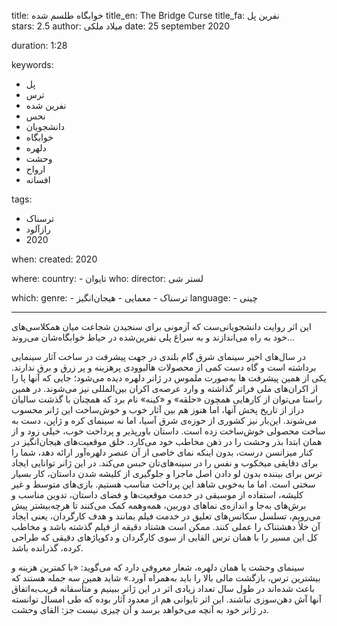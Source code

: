 
title: خوابگاه طلسم شده 
title_en: The Bridge Curse
title_fa: نفرین پل  
stars: 2.5
author: میلاد ملکی
date: 25 september 2020

duration: 1:28

keywords:
  - پل
  - ترس
  - نفرین شده
  - نحس
  - دانشجویان
  - خوابگاه
  - دلهره
  - وحشت 
  - ارواح
  - افسانه

tags:
  - ترسناک
  - رازآلود
  - 2020 

when:
  created: 2020

where:
  country:
    - تایوان
who:
  director: لستر شی   

which:
  genre:
    - ترسناک
    - معمایی
    - هیجان‌انگیز
  language:
    - چینی
   
---

این اثر روایت دانشجویانی‌ست که آزمونی برای سنجیدن شجاعت میان همکلاسی‌های خود به راه می‌اندازند و به سراغ پلی نفرین‌شده در حیاط خوابگاه‌شان می‌روند...

در سال‌های اخیر سینمای شرق گام بلندی در جهت پیشرفت در ساخت آثار سینمایی برداشته است و گاه دست کمی از محصولات هالیوودی پرهزینه و پر زرق و برق ندارند. یکی از همین پیشرفت ها به‌صورت ملموس در ژانر دلهره دیده می‌شود؛ جایی که آنها پا را از اکران‌های ملی فراتر گذاشته و وارد عرصه‌ی اکران بین‌المللی نیز می‌شوند. در همین راستا می‌توان از کارهایی همچون «حلقه» و «کینه» نام برد که همچنان با گذشت سالیان دراز از تاریخ پخش آنها، اما هنوز هم بین آثار خوب و خوش‌ساخت این ژانر محسوب می‌شوند. این‌بار نیز کشوری از حوزه‌ی شرق آسیا، اما نه  سینمای کره و ژاپن، دست به ساخت محصولی خوش‌ساخت زده است.  داستان باور‌پذیر و پرداخت خوب، خیلی زود و از همان ابتدا بذر وحشت را در ذهن مخاطب خود می‌کارد. خلق موقعیت‌های هیجان‌انگیز در کنار میزانسن درست، بدون اینکه نمای خاصی از آن عنصر دلهره‌آور ارائه دهد، شما را برای دقایقی میخکوب و نفس را در سینه‌های‌تان حبس می‌کند. در این ژانر توانایی ایجاد ترس برای بیننده بدون لو دادن اصل ماجرا و جلوگیری از کلیشه‌ شدن داستان، کار بسیار سختی است. اما ما به‌خوبی شاهد این پرداخت مناسب هستیم. بازی‌های متوسط و غیر کلیشه، استفاده از موسیقی در خدمت موقعیت‌ها و فضای داستان، تدوین مناسب و برش‌های به‌جا و اندازه‌ی نماهای دوربین، همه‌و‌همه کمک می‌کنند تا هرچه‌بیشتر پیش می‌رویم، تسلسل سکانس‌های تعلیق در خدمت فیلم بمانند و هدف کارگردان، یعنی ایجاد آن خلأ دهشتناک را عملی کنند. ممکن است هشتاد دقیقه از فیلم گذشته باشد و مخاطب کل این مسیر را با همان ترس القایی از سوی کارگردان و دکوپاژهای دقیقی که طراحی کرده، گذرانده باشد. 

سینمای وحشت یا همان دلهره، شعار معروفی دارد که می‌گوید: «با کمترین هزینه و بیشترین ترس، بازگشت مالی بالا را باید به‌همراه آورد.» شاید همین سه جمله هستند که باعث شده‌اند در طول سال تعداد زیادی اثر در این ژانر ببینیم و متأسفانه قریب‌به‌اتفاق آنها آش دهن‌سوزی نباشند. این اثر تایوانی هم از معدود آثار بوده که طی امسال توانسته در ژانر خود به آنچه می‌خواهد برسد و آن چیزی نیست جز: القای وحشت. 